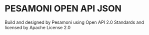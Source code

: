 # PESAMONI OPEN API JSON
Build and designed by Pesamoni using Open API 2.0 Standards and licensed by Apache License 2.0